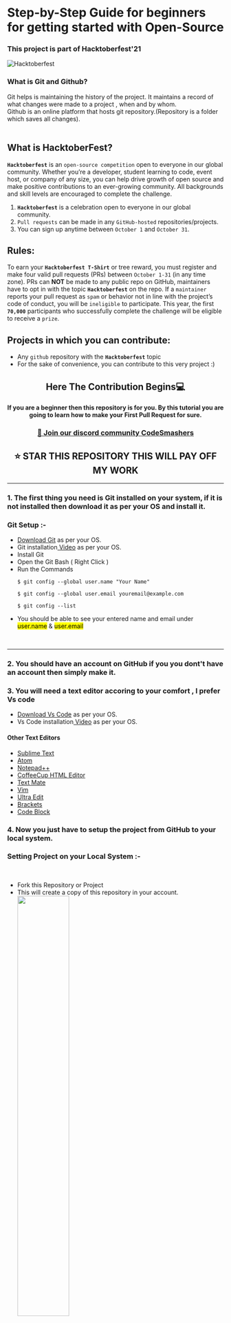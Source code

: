 # Step-by-Step Guide for beginners for getting started with Open-Source

### This project is part of Hacktoberfest'21

![Hacktoberfest](https://user-images.githubusercontent.com/59393136/135566614-5635902f-2907-4e01-8baf-3cb1b43a6b20.png)

### What is Git and Github?<br>
Git helps is maintaining the history of the project. It maintains a record of what changes were made to a project , when and by whom.
<br>Github is an online platform that hosts git repository.(Repository is a folder which saves all changes).<br><br>

## What is HacktoberFest?

**`Hacktoberfest`** is an `open-source competition` open to everyone in our global community. Whether you’re a developer, student learning to code, event host, or company of any size, you can help drive growth of open source and make positive contributions to an ever-growing community. All backgrounds and skill levels are encouraged to complete the challenge.

1. **`Hacktoberfest`** is a celebration open to everyone in our global community.
2. `Pull requests` can be made in any `GitHub-hosted` repositories/projects.
3. You can sign up anytime between `October 1` and `October 31`.

## Rules:

To earn your **`Hacktoberfest T-Shirt`** or tree reward, you must register and make four valid pull requests (PRs) between `October 1-31` (in any time zone). PRs can **NOT** be made to any public repo on GitHub, maintainers have to opt in with the topic **`Hacktoberfest`** on the repo. If a `maintainer` reports your pull request as `spam` or behavior not in line with the project’s code of conduct, you will be `ineligible` to participate. This year, the first **`70,000`** participants who successfully complete the challenge will be eligible to receive a `prize`.

## Projects in which you can contribute:

-   Any `github` repository with the **`Hacktoberfest`** topic
-   For the sake of convenience, you can contribute to this very project :)

<div align="center">
<h2> Here The Contribution Begins💻</h2>

#### If you are a beginner then this repository is for you. By this tutorial you are going to learn how to make your First Pull Request for sure.

 <h3 align="center">
    <a href="https://discord.gg/gtYUZQSjTt">👋 Join our discord community <strong>CodeSmashers</strong> </a>
    </h3>
    
    
## ⭐ STAR THIS REPOSITORY THIS WILL PAY OFF MY WORK 
</div>
<hr>

### 1. The first thing you need is Git installed on your system, if it is not installed then download it as per your OS and install it.

<h3>Git Setup :- </h3>
<ul>
<li><a href="https://git-scm.com/downloads">Download Git</a> as per your OS.</li>
<li>Git installation<a href="https://www.youtube.com/watch?v=2j7fD92g-gE"> Video</a> as per your OS.</li>
<li>Install Git</li>
<li>Open the Git Bash ( Right Click )</li>
<li>Run the Commands</li>

`$ git config --global user.name "Your Name"`

`$ git config --global user.email youremail@example.com`

`$ git config --list`

<li>You should be able to see your entered name and email under <mark>user.name</mark> & <mark>user.email</mark></li>

</ul><br>
<hr>

### 2. You should have an account on GitHub if you you dont't have an account then simply make it.

### 3. You will need a text editor accoring to your comfort , I prefer Vs code

-   <a href="https://code.visualstudio.com/download">Download Vs Code</a> as per your OS.
-   Vs Code installation<a href="https://www.youtube.com/watch?v=MlIzFUI1QGA"> Video</a> as per your OS.

#### Other Text Editors

-   <a href="https://www.sublimetext.com/">Sublime Text</a>
-   <a href="https://atom.io/">Atom</a>
-   <a href="https://notepad-plus-plus.org/">Notepad++</a>
-   <a href="https://www.coffeecup.com/html-editor/">CoffeeCup HTML Editor</a>
-   <a href="https://macromates.com/">Text Mate</a>
-   <a href="https://www.vim.org/">Vim</a>
-   <a href="https://www.ultraedit.com/">Ultra Edit</a>
-   <a href="https://brackets.io/">Brackets</a>
-   <a href="https://www.codeblocks.org/">Code Block</a>

### 4. Now you just have to setup the project from GitHub to your local system.

<h3>Setting Project on your Local System :- </h3><br>
<ul>
<li>Fork this Repository or Project</li>
 <li> This will create a copy of this repository in your account.</li>
<img width="50%" align="center" src="fork.png"><br><br>
<li>Copy the link of the Repository</li><br>
<img width="50%" align="center"  src="clone.png"><br><br>
<li>Open Git bash where you want to clone the project and clone it </li>
 <li>Clone it</li>
<li>Run Command and Hit Enter <br>
 
 ```
 git clone <the link you just copied>
 ```
 <img width="70%" align="center"  src="gitclone.png"><br><br>
 
 In this case it is <br> ``` git clone  https://github.com/arpit456jain/Getting-Started-with-open-source.git ```
  </li>
 <li> After you hit enter you will notice that some downloading will start. It's actually cloning of repo form your GitHub repository to your local system.</li><br>
 <img width="60%" align="center"  src="clonning.png">
 <li> After this you will notice a folder is created with the name of repository </li><br>
 <img width="15%" align="center"  src="folder.png"><br><br>
 <li>Then just close the Git bash and open this folder in your preferred text editor...</li><br>
 <li>Here is an example in VS Code. </li><br>
 <img width="100%" align="center"  src="vscode.png"><br><br>
</ul>

### 5. Now Make necessary changes and commit them , lets say you have to add your name in readme , you already set up the project in local system . Now before starting your work always rembember to pull latest change from the main Repo.

<ul>

 <li>Fetch And Merge </li><br>
 <img width="50%" align="center"  src="fetch.png"><br>
	<br>
 <li>Pull these changes in your local system</li>
 	<br>
 ```
 git pull origin master
 ```
	<br><br>
 The same command can also be divided into the following - <br>
	1. Fetching all commits from upstream <br>
	git fetch --all --prune<br>
	2. Reset the main branch of origin to upstream<br>
	git reset --hard upstream/main<br><br>
	
 <img width="50%" align="center"  src="pullorigin.png"><br><br>
 
 <li> make a new branch and then make the changes , then commit them. make sure to commit to the new branch <br>
 <b>Never commit in master branch</b> </li>
 
 ```
 git checkout -b new_branch_name
 git add -A
 git commit -a -m "message"
 ```
 <li>After commiting your changes on your local host you have to push that changes to GitHub , make sure you push the new branch </li>
 
 ```
git push origin new_branch_name
 ```

</ul>
  
### 6. Make the Pull Request
<ul>
<li>when you push the changes you will notice a new branch will be created on GitHub and there will be a green button for creating pull request. Click on it.</li>
<br>
<img width="80%" align="center"  src="createPR.png"><br><br> 
<li>After this a new page will be open like this</li>
<img width="80%" align="center"  src="PR.png"><br><br>
<li>Now add a title and description of your PR and click on create pull request.</li>
<br>
<li>Congrats 🎉 your Pull Request is created</li><br>
<img width="80%" align="center"  src="PRcreated.png"><br><br>
</ul>

---

# Some Common Error And Their Solutions

### 1. Updates were rejected or failed to push some refs.

<img width="80%" align="center"  src="error1.png"><br>

<p> This is most common error you will find and its pretty easy to solve . </p>
<br>
<p><b>Solution:</b> You just have to pull latest changes to your local system first and then you can push them </p>

```
git pull origin master
```

<p>
Note : if your repo is a forked one and its some commit behind then first fetch n merge then pull changes

</p>

### 2. Unable to detect identity.

<img width="80%" align="center"  src="Error2.png"><br>

<p> Its pretty easy to solve . </p>
<br>
<p><b>Solution:</b> You just have to write your username and email </p>

```
git config --global user.name "Your Name"
```

```
git config --global user.email youremail@example.com
```

### 3. Remote origin already exists.

<img width="80%" align="center" src="Error3.png"><br>

<p>It is easy to solve<p>
<br>
<p><b>Solution:</b> You just have to update the URL of the remote repository with the name "origin" to the URL of the remote repository you want to add</p>

```
git remote set-url origin <repository url>
```

### 3. Refusing to merge unrelated histories.

<img width="80%" align="center" src="Error4.png"><br>

<p>This error appears when some of your ambiguous actions confuse Git on how to function further.<p>
<br>
<p><b>Solution:</b> The solution to this fatal error is to use –allow-unrelated-histories flag with the git pull command or git merge command.</p>

```
git pull origin master –allow-unrelated-histories
```

### 3. OpenSSL SSL_read: Connection was reset.

<img width="80%" align="center" src="Error5.png"><br>

<p>This is the SSL certificate of the server that has not been signed by a third party, so an error is reported.<p>
<br>
<p><b>Solution:</b> This error is most likely caused by network instability and connection timeout.</p>

```
git config http.sslVerify "false"
```
<br><br>
### 4. It is always best to make a new branch.
<br><br>
NEVER commit on the main branch.<br><br>
The importance of adding a new branch is that we can work on the code until our changes are finalized. Suppose you are working on a project that needs x changes. It will be easier for the maintainer to review changes one at a time instead of all the changes in a single PR. The maintainer can easily suggest changes in your PR on a particular issue.<br><br>
After finalizing and completing the code, the branch can be merged with the main branch. <br>
1 branch can only have one PR. <br><br>
<p>

---

# Common Git Commands you should know!!!

### 1. Git checkout

<li>You can use the checkout command to switch the branch that you are currently working on. </li>
 
 ```
git checkout <branch name>
 ```
<li>You can use the checkout command with `-b` to create a new branch and switch to the same. </li>
 
 ```
git checkout -b <branch name>
 ```

### 2. Git init

<li>This is the command you need to use if you want to start a new empty repository or to reinitialize an existing one in the project root. It will create a .git directory with its subdirectories. </li>
 
 ```
git init <repository name>
 ```

### 3. Git diff

<li>You can use this command to see the unstaged changes on the current branch. </li>
 
 ```
git diff
 ```

<li>If you want to see the staged changes. </li>
 
 ```
git diff --staged
 ```

<li>Or you can compare two branches: </li>
 
 ```
gif diff <branch1> <branch2>
 ```

### 4. Git add

<li>This is the command you need to use to stage changed files. You can stage individual files. </li>
 
 ```
git add <file path>
 ```

<li>You can also stage all files. </li>
 
 ```
git add .
 ```

### 5. Git branch

<li>Using git branch will list all the branches of the repository. </li>
 
 ```
git branch
 ```

<li>Or you can use it to create a new branch, without checking it out. </li>
 
 ```
git branch <new branch>
 ```

<li>To delete a branch. </li>
 
 ```
git branch -d <branch name>
 ```

### 6. Git log

<li>If you want to see what you have committed till now. </li>
 
 ```
git log
 ```

<li>If you want to see last 5 commits among 100000 commits. </li>
 
 ```
git log -p -1
 ```

### 7. Git merge

<li>Merge the changes made in a staging branch into the stable branch. </li>
 
 ```
git merge <branch_name>
 ```

### 8. Git rm

 <p>Remove files or directories from the working index (staging area). With git rm, there are two options to keep in mind: force and cached. Running the command with force deletes the file. The cached command removes the file from the working index. When removing an entire directory, a recursive command is necessary.</p>

<li>To remove a file from the working index (cached) </li>
 
 ```
git rm --cached <file name>
 ```

<li>To delete a file (force) </li>
 
 ```
git rm -f <file name>
 ```

<li>To remove an entire directory from the working index (cached) </li>
 
 ```
git rm -r --cached <directory name>
 ```

<li>To delete an entire directory (force) </li>
 
 ```
git rm -r -f <file name>
 ```

### 9. Git stash

 <p>To save changes made when they’re not in a state to commit them to a repository. This will store the work and give a clean working directory. For instance, when working on a new feature that’s not complete, but an urgent bug needs attention. </p>

<li>Store current work with untracked files </li>
 
 ```
git stash -u
 ```

<li>Bring stashed work back to the working directory </li>
 
 ```
git stash pop
 ```
 
 ### 10. Git clear

<li>To clean git bash. </li>
 
 ```
git clear
 ```

# Git Cheatsheet!!!

## SETUP

Configuring user information used across all local repositories

### 1. git config --global user.name “[firstname lastname]”

 <li>set a name that is identifiable for credit when review version history </li>

### 2. git config --global user.email “[valid-email]”

 <li> set an email address that will be associated with each history marker
 </li>

### 3. git config --global color.ui auto

 <li>set automatic command line coloring for Git for easy reviewing  </li>
 <br>

## SETUP & INIT

Configuring user information, initializing and cloning repositories

### 1. git init

 <li>initialize an existing directory as a Git repository </li>

### 2. git clone [url]

 <li> retrieve an entire repository from a hosted location via URL </li>
 <br>

## STAGE & SNAPSHOT

Working with snapshots and the Git staging area

### 1. git status

<li>show modified files in working directory, staged for your next commit </li>
 
 ### 2. git add [file]

<li>add a file as it looks now to your next commit (stage). This area contains a list of all the files you have recently changed. It tells Git that you want to include updates to a particular file in the next commit. </li>
 
 ### 3. git reset [file]

<li>Remove the specified file from the staging area, but leave the working directory unchanged. This unstages a file without overwriting any changes. </li>
 
 ### 4. git diff

 <li>diff of what is changed but not staged  </li>

### 5. git diff --staged

 <li>diff of what is staged but not yet commited  </li>

### 6. git commit -m “[descriptive message]”

 <li> commit your staged content as a new commit snapshot </li>
<br>

## BRANCH & MERGE

Isolating work in branches, changing context, and integrating changes

### 1. git branch

 <li>list your branches. a * will appear next to the currently active branch
 </li>

### 2. git branch [branch-name]

 <li>create a new branch at the current commit </li>

### 3. git checkout

 <li>switch to another branch and check it out into your working directory </li>

### 4. git merge [branch]

 <li>merge the specified branch’s history into the current one </li>
 <br>

## INSPECT & COMPARE

Examining logs, diffs and object information

### 1. git log

 <li>show the commit history for the currently active branch </li>

### 2. git log branchB..branchA

 <li>show the commits on branchA that are not on branchB </li>

### 3. git log --follow [file]

 <li>show the commits that changed file, even across renames </li>

### 4. git diff branchB...branchA

 <li>show the diff of what is in branchA that is not in branchB </li>

### 5. git show [SHA]

 <li>show any object in Git in human-readable format </li>
 <br>

## SHARE & UPDATE

Retrieving updates from another repository and updating local repos

### 1. git remote add [alias] [url]

 <li>add a git URL as an alias </li>

### 2. git fetch [alias]

 <li>fetch down all the branches from that Git remote </li>

### 3. git merge [alias]/[branch]

 <li>merge a remote branch into your current branch to bring it up to date </li>

### 4. git push [alias] [branch]

 <li>Transmit local branch commits to the remote repository branch </li>

### 5. git pull

 <li>fetch and merge any commits from the tracking remote branch </li>
 <br>
<hr>

## <ins> What if I have Merge Conflicts? </ins>

#### A GitHub conflict is when people make changes to the same area or line in a file. This must be fixed before it is merged in order to prevent collision in the main branch.

-   #### To read more about this, go to [Github Docs - About Merge Conflicts](https://docs.github.com/en/github/collaborating-with-pull-requests/addressing-merge-conflicts/about-merge-conflicts)
-   #### To find out about how to fix a Git Conflict, go to [Github Docs - Resolve Merge Conflict](https://docs.github.com/en/github/collaborating-with-pull-requests/addressing-merge-conflicts/resolving-a-merge-conflict-on-github)
	
	<br><br><b><h2>Video Link:</h2></b>https://youtu.be/apGV9Kg7ics
	<br>This video will help you to begin with Git and Github and start hosting projects on github or work on existing projects.<br>

---

## Now just make a Pull Request and add your name in Read me file.

## <ins>CodeSmashers Community<ins>

<!-- Please don't change the line above -->

-   ### **A** <br>

    -   [Arpit Jain](https://github.com/arpit456jain)
    -   [Ankita Puri](https://github.com/ankitapuri)
    -   [Adarsh Navneet Sinha](https://github.com/geeky01adarsh)
    -   [Ananya Redhu](https://github.com/ananzzz)
    -   [Atul Kesharwani](https://github.com/Atu77l)
    -   [Abhiyodaya Pandey](https://github.com/Abhiyodaya2002)
-   ### **B** <br>
-   ### **C** <br>
-   ### **D** <br>
    -   [Dev Patel](https://github.com/devp73)
-   ### **E** <br>
-   ### **F** <br>
-   ### **G** <br>
-   ### **H** <br>
    -   [Himansh](https://github.com/ruhend)
-   ### **I** <br>
-   ### **J** <br>
-   ### **K** <br>
    -   [Kumari Astha Rani](https://github.com/astha2412)
    -   [Km Alan](https://github.com/alankemboi)
-   ### **L** <br>
-   ### **M** <br>
    -   [Manish Agrahari](https://github.com/manish831)
    -   [Mitali Garg](https://github.com/Mitali-13)
-   ### **N** <br>
    -   [Neha Ajith](https://github.com/neha-ajith)
        [Naveen kushwaha](https://github.com/naveen3011))
-   ### **O** <br>
-   ### **P** <br>
-   ### **Q** <br>
-   ### **R** <br>
-   ### **S** <br>
    -   [Siddharth Parashar](https://github.com/sidparashar2001)
    -   [Sejal Bhardwaj](https://github.com/sejalbhardwaj)
    -   [Sophiya Singh](https://github.com/sophiya02)
    -   [Suyash Gupta](https://github.com/sgalpha01)
    -   [Sanskriti Singh](https://github.com/ssanskriti-25)
-   ### **T** <br>
-   ### **U** <br>
-   ### **V** <br>
    -   [Visinigiri Aditya](https://github.com/adityakumar48)
    -   [Vyom Gupta](https://github.com/vyomguptaa)
    -   [Vamshi Muluguri](https://github.com/vamshi726)
	
-   ### **W** <br>
-   ### **X** <br>
-   ### **Y** <br>
    -   [Yanala shivaprasad reddy](https://github.com/shivaprasadyanala)
-   ### **Z** <br>

   <h1 align=center> Project Admins ❤️ </h1>
<p align="center">
<table>
  <tbody><tr>
     <td align="center"><a href="https://github.com/arpit456jain"><img alt="" src="https://avatars.githubusercontent.com/arpit456jain" width="100px;"><br><sub><b> Arpit Jain </b></sub></a><br></td> </a></td>
     <td align="center"><a href="https://github.com/ankitapuri"><img alt="" src="https://avatars.githubusercontent.com/ankitapuri" width="100px;"><br><sub><b> Ankita Puri</b></sub></a><br></td></a></td>

</tbody></table>
<h2 align=center> ✨ Contributors </h2>

Thanks go to these **Wonderful People** 👨🏻‍💻: 🚀

<table>
	<tr>
		 <td>
  <a href="https://github.com/arpit456jain/Getting-Started-with-open-source/graphs/contributors">
  <img src="https://contrib.rocks/image?repo=arpit456jain/Getting-started-with-open-source" />
  </a>
		</td>
	</tr>
</table>
<br>
<b>Contributions of any kind are welcome!</b>

## Open Source Programs [click here](https://github.com/arpit456jain/Open-Source-Programs)

## Some Open Source Projects you can contribute to.

| Project Name                                         | Tech Stack                                             |
| ---------------------------------------------------- | ------------------------------------------------------ |
| [PixelVibe](https://github.com/ankitapuri/pixelvibe) | HTML , CSS , Bootstrap , Java Script , Python , Django |
| [Cool Front-End Templates](https://github.com/arpit456jain/Cool-Front-End_Templates) | HTML , CSS , Bootstrap |
| [Amazing Css effects](https://github.com/arpit456jain/Amazing-Css-Effects) | HTML , CSS , Bootstrap |
| [Amazing Js Projects](https://github.com/arpit456jain/Amazing-Js-Projects) | HTML , CSS , Bootstrap, JS | 
| [Web-Development-Path-And-Resources](https://github.com/arpit456jain/Web-Development-Path-And-Resources) |Documentation |
| [Open-Source-Programs](https://github.com/arpit456jain/Open-Source-Programs) | documentaion | 

## show some ❤️&nbsp; by giving the star to this repo
